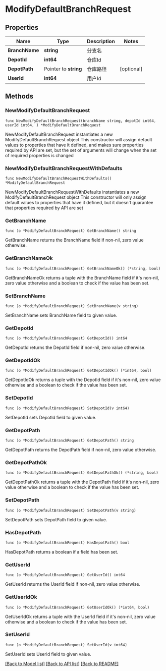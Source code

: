 # ModifyDefaultBranchRequest

## Properties

Name | Type | Description | Notes
------------ | ------------- | ------------- | -------------
**BranchName** | **string** | 分支名 | 
**DepotId** | **int64** | 仓库Id | 
**DepotPath** | Pointer to **string** | 仓库路径 | [optional] 
**UserId** | **int64** | 用户Id | 

## Methods

### NewModifyDefaultBranchRequest

`func NewModifyDefaultBranchRequest(branchName string, depotId int64, userId int64, ) *ModifyDefaultBranchRequest`

NewModifyDefaultBranchRequest instantiates a new ModifyDefaultBranchRequest object
This constructor will assign default values to properties that have it defined,
and makes sure properties required by API are set, but the set of arguments
will change when the set of required properties is changed

### NewModifyDefaultBranchRequestWithDefaults

`func NewModifyDefaultBranchRequestWithDefaults() *ModifyDefaultBranchRequest`

NewModifyDefaultBranchRequestWithDefaults instantiates a new ModifyDefaultBranchRequest object
This constructor will only assign default values to properties that have it defined,
but it doesn't guarantee that properties required by API are set

### GetBranchName

`func (o *ModifyDefaultBranchRequest) GetBranchName() string`

GetBranchName returns the BranchName field if non-nil, zero value otherwise.

### GetBranchNameOk

`func (o *ModifyDefaultBranchRequest) GetBranchNameOk() (*string, bool)`

GetBranchNameOk returns a tuple with the BranchName field if it's non-nil, zero value otherwise
and a boolean to check if the value has been set.

### SetBranchName

`func (o *ModifyDefaultBranchRequest) SetBranchName(v string)`

SetBranchName sets BranchName field to given value.


### GetDepotId

`func (o *ModifyDefaultBranchRequest) GetDepotId() int64`

GetDepotId returns the DepotId field if non-nil, zero value otherwise.

### GetDepotIdOk

`func (o *ModifyDefaultBranchRequest) GetDepotIdOk() (*int64, bool)`

GetDepotIdOk returns a tuple with the DepotId field if it's non-nil, zero value otherwise
and a boolean to check if the value has been set.

### SetDepotId

`func (o *ModifyDefaultBranchRequest) SetDepotId(v int64)`

SetDepotId sets DepotId field to given value.


### GetDepotPath

`func (o *ModifyDefaultBranchRequest) GetDepotPath() string`

GetDepotPath returns the DepotPath field if non-nil, zero value otherwise.

### GetDepotPathOk

`func (o *ModifyDefaultBranchRequest) GetDepotPathOk() (*string, bool)`

GetDepotPathOk returns a tuple with the DepotPath field if it's non-nil, zero value otherwise
and a boolean to check if the value has been set.

### SetDepotPath

`func (o *ModifyDefaultBranchRequest) SetDepotPath(v string)`

SetDepotPath sets DepotPath field to given value.

### HasDepotPath

`func (o *ModifyDefaultBranchRequest) HasDepotPath() bool`

HasDepotPath returns a boolean if a field has been set.

### GetUserId

`func (o *ModifyDefaultBranchRequest) GetUserId() int64`

GetUserId returns the UserId field if non-nil, zero value otherwise.

### GetUserIdOk

`func (o *ModifyDefaultBranchRequest) GetUserIdOk() (*int64, bool)`

GetUserIdOk returns a tuple with the UserId field if it's non-nil, zero value otherwise
and a boolean to check if the value has been set.

### SetUserId

`func (o *ModifyDefaultBranchRequest) SetUserId(v int64)`

SetUserId sets UserId field to given value.



[[Back to Model list]](../README.md#documentation-for-models) [[Back to API list]](../README.md#documentation-for-api-endpoints) [[Back to README]](../README.md)


